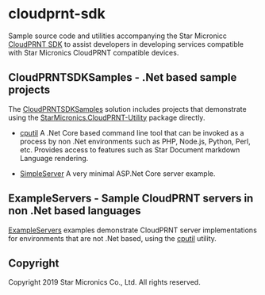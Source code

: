 # cloudprnt-sdk

Sample source code and utilities accompanying the Star Micronicc [CloudPRNT SDK](https://star-m.jp/products/s_print/CloudPRNTSDK/Documentation/en/index.html) to assist developers in developing services compatible with Star Micronics CloudPRNT compatible devices.
 
 
## CloudPRNTSDKSamples - .Net based sample projects

The [CloudPRNTSDKSamples](/CloudPRNTSDKSamples) solution includes projects that demonstrate using the [StarMicronics.CloudPRNT-Utility](https://star-m.jp/products/s_print/CloudPRNTSDK/Documentation/en/api/index.html) package directly.

* [cputil](/CloudPRNTSDKSamples/cputil)
  A .Net Core based command line tool that can be invoked as a process by non .Net environments such as PHP, Node.js, Python, Perl, etc. Provides access to features such as Star Document markdown Language rendering.

* [SimpleServer](/CloudPRNTSDKSamples/SimpleServerAspNetCore)
  A very minimal ASP.Net Core server example.

## ExampleServers - Sample CloudPRNT servers in non .Net based languages

[ExampleServers](/ExampleServers) examples demonstrate CloudPRNT server implementations for environments that are not .Net based, using the [cputil](/CloudPRNTSDKSamples/cputil) utility.

## Copyright

Copyright 2019 Star Micronics Co., Ltd. All rights reserved.